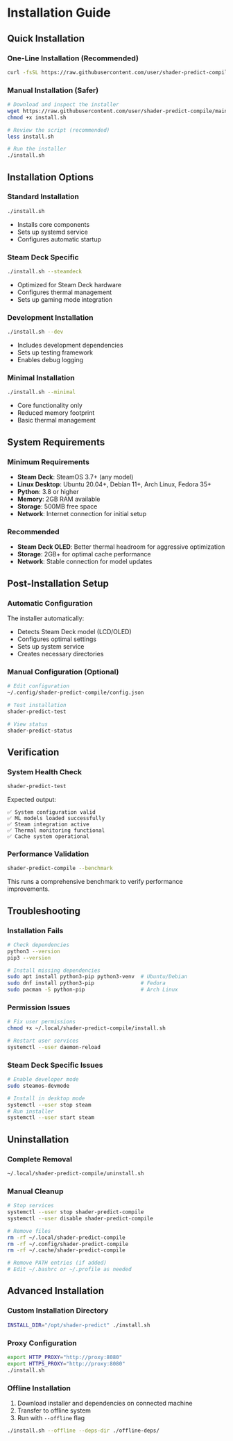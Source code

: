 # Installation Guide

## Quick Installation

### One-Line Installation (Recommended)
```bash
curl -fsSL https://raw.githubusercontent.com/user/shader-predict-compile/main/install.sh | bash
```

### Manual Installation (Safer)
```bash
# Download and inspect the installer
wget https://raw.githubusercontent.com/user/shader-predict-compile/main/install.sh
chmod +x install.sh

# Review the script (recommended)
less install.sh

# Run the installer
./install.sh
```

## Installation Options

### Standard Installation
```bash
./install.sh
```
- Installs core components
- Sets up systemd service
- Configures automatic startup

### Steam Deck Specific
```bash
./install.sh --steamdeck
```
- Optimized for Steam Deck hardware
- Configures thermal management
- Sets up gaming mode integration

### Development Installation
```bash
./install.sh --dev
```
- Includes development dependencies
- Sets up testing framework
- Enables debug logging

### Minimal Installation
```bash
./install.sh --minimal
```
- Core functionality only
- Reduced memory footprint
- Basic thermal management

## System Requirements

### Minimum Requirements
- **Steam Deck**: SteamOS 3.7+ (any model)
- **Linux Desktop**: Ubuntu 20.04+, Debian 11+, Arch Linux, Fedora 35+
- **Python**: 3.8 or higher
- **Memory**: 2GB RAM available
- **Storage**: 500MB free space
- **Network**: Internet connection for initial setup

### Recommended
- **Steam Deck OLED**: Better thermal headroom for aggressive optimization
- **Storage**: 2GB+ for optimal cache performance
- **Network**: Stable connection for model updates

## Post-Installation Setup

### Automatic Configuration
The installer automatically:
- Detects Steam Deck model (LCD/OLED)
- Configures optimal settings
- Sets up system service
- Creates necessary directories

### Manual Configuration (Optional)
```bash
# Edit configuration
~/.config/shader-predict-compile/config.json

# Test installation
shader-predict-test

# View status
shader-predict-status
```

## Verification

### System Health Check
```bash
shader-predict-test
```

Expected output:
```
✅ System configuration valid
✅ ML models loaded successfully
✅ Steam integration active
✅ Thermal monitoring functional
✅ Cache system operational
```

### Performance Validation
```bash
shader-predict-compile --benchmark
```

This runs a comprehensive benchmark to verify performance improvements.

## Troubleshooting

### Installation Fails
```bash
# Check dependencies
python3 --version
pip3 --version

# Install missing dependencies
sudo apt install python3-pip python3-venv  # Ubuntu/Debian
sudo dnf install python3-pip               # Fedora
sudo pacman -S python-pip                  # Arch Linux
```

### Permission Issues
```bash
# Fix user permissions
chmod +x ~/.local/shader-predict-compile/install.sh

# Restart user services
systemctl --user daemon-reload
```

### Steam Deck Specific Issues
```bash
# Enable developer mode
sudo steamos-devmode

# Install in desktop mode
systemctl --user stop steam
# Run installer
systemctl --user start steam
```

## Uninstallation

### Complete Removal
```bash
~/.local/shader-predict-compile/uninstall.sh
```

### Manual Cleanup
```bash
# Stop services
systemctl --user stop shader-predict-compile
systemctl --user disable shader-predict-compile

# Remove files
rm -rf ~/.local/shader-predict-compile
rm -rf ~/.config/shader-predict-compile
rm -rf ~/.cache/shader-predict-compile

# Remove PATH entries (if added)
# Edit ~/.bashrc or ~/.profile as needed
```

## Advanced Installation

### Custom Installation Directory
```bash
INSTALL_DIR="/opt/shader-predict" ./install.sh
```

### Proxy Configuration
```bash
export HTTP_PROXY="http://proxy:8080"
export HTTPS_PROXY="http://proxy:8080"
./install.sh
```

### Offline Installation
1. Download installer and dependencies on connected machine
2. Transfer to offline system
3. Run with `--offline` flag

```bash
./install.sh --offline --deps-dir ./offline-deps/
```